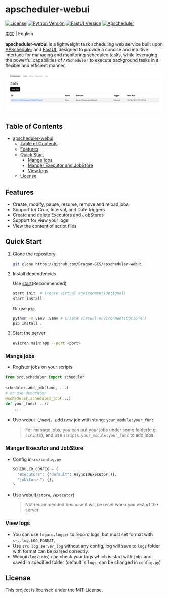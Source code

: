 # apscheduler-webui

[![License](https://img.shields.io/badge/License-MIT-blue.svg)](LICENSE) [![Python Version](https://img.shields.io/badge/Python-3.10%2B-green.svg)](https://www.python.org/downloads/release/python-380/) [![FastUI Version](https://img.shields.io/badge/FastUI-orange.svg)](https://fastui.fastapi.tiangolo.com/) [![Apscheduler](https://img.shields.io/badge/APScheduler-3.x-blue.svg)](https://github.com/agronholm/apscheduler)

[中文](README.md) | English

**apscheduler-webui** is a lightweight task scheduling web service built upon [APScheduler](https://github.com/agronholm/apscheduler) and [FastUI](https://fastui.fastapi.tiangolo.com/), designed to provide a concise and intuitive interface for managing and monitoring scheduled tasks, while leveraging the powerful capabilities of `APScheduler` to execute background tasks in a flexible and efficient manner.

![screenshot](./pictures/screenshot.png)

## Table of Contents

- [apscheduler-webui](#apscheduler-webui)
  - [Table of Contents](#table-of-contents)
  - [Features](#features)
  - [Quick Start](#quick-start)
    - [Mange jobs](#mange-jobs)
    - [Manger Executor and JobStore](#manger-executor-and-jobstore)
    - [View logs](#view-logs)
  - [License](#license)

## Features

- Create, modify, pause, resume, remove and reload jobs
- Support for Cron, Interval, and Date triggers
- Create and delete Executors and JobStores
- Support for view your logs
- View the content of script files

## Quick Start

1. Clone the repository

    ```bash
    git clone https://github.com/Dragon-GCS/apscheduler-webui
    ```

2. Install dependencies

    Use [start](https://github.com/Dragon-GCS/start)(Recommended)

    ```bash
    start init  # Create virtual environment(Optional)
    start install
    ```

    Or use `pip`

    ```bash
    python -m venv .venv # Create virtual environment(Optional)
    pip install .
    ```

3. Start the server

    ```bash
    uvicron main:app --port <port>
    ```

### Mange jobs

- Register jobs on your scripts

```python
from src.scheduler import scheduler

scheduler.add_job(func, ...)
# or use decorator
@scheduler.scheduled_job(...)
def your_func(...):
    ...
```

- Use webui（`/new`），add new job with string: `your_module:your_func`
  > For manage jobs, you can put your jobs under some folder(e.g. `scripts`), and use `scripts.your_module:your_func` to add jobs.

### Manger Executor and JobStore

- Config in`src/config.py`

  ```python
  SCHEDULER_CONFIG = {
    "executors": {"default": AsyncIOExecutor()},
    "jobstores": {},
  }
  ```

- Use webui(`/store`, `/executor`)
  > Not recommended because it will be reset when you restart the server

### View logs

- You can use `loguru.logger` to record logs, but must set format with `src.log.LOG_FORMAT`。
- Use `src.log.server_log` without any config, log will save to `logs` folder with format can be parsed correctly.
- Webui(`/log/jobs`) can check your logs which is start with `jobs` and saved in specified folder (default is `logs`, can be changed in `config.py`)

## License

This project is licensed under the MIT License.
